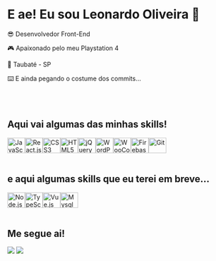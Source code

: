 <h1>E ae! Eu sou Leonardo Oliveira 👋</h1>
<p>😎 Desenvolvedor Front-End</p>
<p>🎮 Apaixonado pelo meu Playstation 4</p>
<p>🌆 Taubaté - SP</p>
<p>⌨️ E ainda pegando o costume dos commits...</p>

<br>
<br>
<h2>Aqui vai algumas das minhas skills!</h2>
<div style="display: flex; flex-wrap: wrap;">
  <img src="https://cdn.jsdelivr.net/gh/devicons/devicon/icons/javascript/javascript-original.svg" width="40px" height="35px" align="center" title="JavaScript" />
  <img src="https://cdn.jsdelivr.net/gh/devicons/devicon/icons/react/react-original.svg" width="40px" height="35px" align="center" title="React.js" />
  <img src="https://cdn.jsdelivr.net/gh/devicons/devicon/icons/css3/css3-original.svg" width="40px" height="35px" align="center" title="CSS3" />
  <img src="https://cdn.jsdelivr.net/gh/devicons/devicon/icons/html5/html5-original.svg" width="40px" height="35px" align="center" title="HTML5" />
  <img src="https://cdn.jsdelivr.net/gh/devicons/devicon/icons/jquery/jquery-plain-wordmark.svg" width="40px" height="35px" align="center" title="jQuery" />
  <img src="https://cdn.jsdelivr.net/gh/devicons/devicon/icons/wordpress/wordpress-plain.svg" width="40px" height="35px" align="center" title="WordPress" />
  <img src="https://cdn.jsdelivr.net/gh/devicons/devicon/icons/woocommerce/woocommerce-original.svg" width="40px" height="35px" align="center" title="WooCommerce" />
  <img src="https://cdn.jsdelivr.net/gh/devicons/devicon/icons/firebase/firebase-plain.svg" width="40px" height="35px" align="center" title="Firebase" />
  <img src="https://cdn.jsdelivr.net/gh/devicons/devicon/icons/git/git-original.svg" width="40px" height="35px" align="center" title="Git" />
</div>
<br>

<h2>e aqui algumas skills que eu terei em breve...</h2>
<div style="display: flex; flex-wrap: wrap;">
  <img src="https://cdn.jsdelivr.net/gh/devicons/devicon/icons/nodejs/nodejs-plain.svg" width="40px" height="35px" align="center" title="Node.js" />
  <img src="https://cdn.jsdelivr.net/gh/devicons/devicon/icons/typescript/typescript-original.svg" width="40px" height="35px" align="center" title="TypeScript" />
  <img src="https://cdn.jsdelivr.net/gh/devicons/devicon/icons/vuejs/vuejs-original.svg" width="40px" height="35px" align="center" title="Vue.js" />
  <img src="https://cdn.jsdelivr.net/gh/devicons/devicon/icons/mysql/mysql-plain.svg" width="40px" height="35px" align="center" title="Mysql" />
</div>
<br>

<h2>Me segue ai!</h2>
<div>
  <a href="https://www.linkedin.com/in/leonoliveira" target="_blank"><img src="https://img.shields.io/badge/-LinkedIn-%230077B5?style=for-the-badge&logo=linkedin&logoColor=white"></a>
  <a href="https://www.instagram.com/leonardormoraes53/" target="_blank"><img src="https://img.shields.io/badge/-Instagram-%23E4405F?style=for-the-badge&logo=instagram&logoColor=white"></a>
</div>
